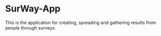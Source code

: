 # SurWay-App
This is the application for creating, spreading and gathering results from people through surveys.
